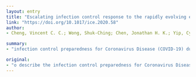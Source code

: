 ```yaml
---
layout: entry
title: "Escalating infection control response to the rapidly evolving epidemiology of the Coronavirus disease 2019 (COVID-19) due to SARS-CoV-2 in Hong Kong"
link: "https://doi.org/10.1017/ice.2020.58"
author:
- Cheng, Vincent C. C.; Wong, Shuk-Ching; Chen, Jonathan H. K.; Yip, Cyril C. Y.; Chuang, Vivien W. M.; Tsang, Owen T. Y.; Sridhar, Siddharth; Chan, Jasper F. W.; Ho, Pak-Leung; Yuen, Kwok-Yung

summary:
- "infection control preparedness for Coronavirus Disease (COVID-19) due to SARS-CoV-2. Twenty-eight patients (66.6%) came from 8 family clusters. Eleven (2.7%) of 413 HCWs caring these confirmed cases were found to have unprotected exposure requiring quarantine for 14 days. Environmental surveillance performed in a patient with viral load of 3."

original:
- "o describe the infection control preparedness for Coronavirus Disease (COVID-19) due to SARS-CoV-2 [previously known as 2019-novel coronavirus] in the first 42 days after announcement of a cluster of pneumonia in China, on 31 December 2019 (day 1) in Hong Kong.Methods:A bundle approach of active and enhanced laboratory surveillance, early airborne infection isolation, rapid molecular diagnostic testing, and contact tracing for healthcare workers (HCWs) with unprotected exposure in the hospitals was implemented. Epidemiological characteristics of confirmed cases, environmental and air samples were collected and analyzed.Results:From day 1 to day 42, forty-two (3.3%) of 1275 patients fulfilling active (n=29) and enhanced laboratory surveillance (n=13) confirmed to have SARS-CoV-2 infection. The number of locally acquired case significantly increased from 1 (7.7%) of 13 [day 22 to day 32] to 27 (93.1%) of 29 confirmed case [day 33 to day 42] (p&lt;0.001). Twenty-eight patients (66.6%) came from 8 family clusters. Eleven (2.7%) of 413 HCWs caring these confirmed cases were found to have unprotected exposure requiring quarantine for 14 days. None of them was infected and nosocomial transmission of SARS-CoV-2 was not observed. Environmental surveillance performed in a patient with viral load of 3.3x106 copies/ml (pooled nasopharyngeal/ throat swab) and 5.9x106 copies/ml (saliva) respectively. SARS-CoV-2 revealed in 1 (7.7%) of 13 environmental samples, but not in 8 air samples collected at a distance of 10 cm from patient's chin with or without wearing a surgical mask.Conclusion:Appropriate hospital infection control measures could prevent nosocomial transmission of SARS-CoV-2."
---
```


